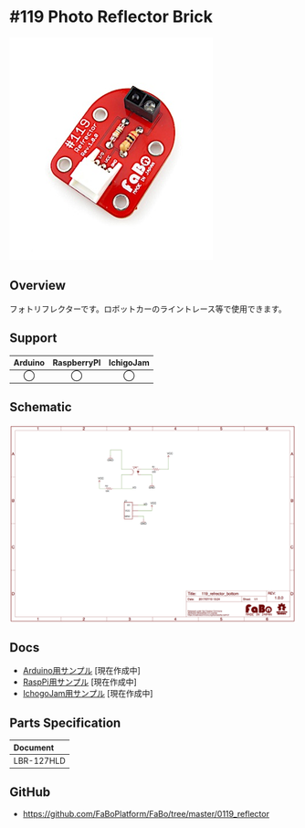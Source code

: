 # #119 Photo Reflector Brick

![](./img/119_reflector.jpg)
<!--COLORME-->

## Overview
フォトリフレクターです。ロボットカーのライントレース等で使用できます。

## Support
|Arduino|RaspberryPI|IchigoJam|
|:--:|:--:|:--:|
|◯|◯|◯|

## Schematic
![](./img/119_reflector_sch.png)

## Docs

* [Arduino用サンプル](http://docs.fabo.io/fabo/arduino/brick_analog/119_brick_analog_reflector.html) [現在作成中]
* [RaspPi用サンプル](http://docs.fabo.io/fabo/rasppi/brick_analog/119_brick_analog_reflector.html) [現在作成中]
* [IchogoJam用サンプル](http://docs.fabo.io/fabo/ichigojam/brick_analog/119_brick_analog_reflector.html) [現在作成中]

## Parts Specification
| Document |
|:--|
| LBR-127HLD |

## GitHub
- https://github.com/FaBoPlatform/FaBo/tree/master/0119_reflector
